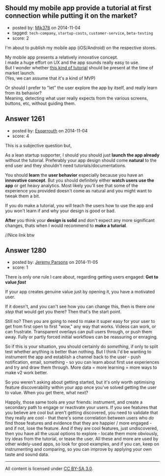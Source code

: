 ## Should my mobile app provide a tutorial at first connection while putting it on the market?

- posted by: [Mik378](https://stackexchange.com/users/961739/mik378) on 2014-11-04
- tagged: `tech-company`, `startup-costs`, `customer-service`, `beta-testing`
- score: 2

I'm about to publish my mobile app (iOS/Android) on the respective stores. 

My mobile app presents a relatively innovative concept.             
I made a huge effort on UX and the app sounds really easy to use.         
But I wonder whether [this kind of tutorial][1] should be present at the time of market launch.            
(Yes, we can assume that it's a kind of MVP)

Or should I prefer to "let" the user explore the app by itself, and really learn from its behavior?                   
Meaning, detecting what user really expects from the various screens, buttons, etc, without guiding them.





  [1]: http://www.smashingmagazine.com/2014/04/22/rethinking-mobile-tutorials-which-patterns-really-work/


## Answer 1261

- posted by: [Esqarrouth](https://stackexchange.com/users/3055586/esqarrouth) on 2014-11-04
- score: 4

This is a subjective question but,

As a lean startup supporter, I should you should just **launch the app already** without the tutorial. Preferably your app design should come **natural** to the end user and they shouldn't need tutorials/documentations. 

You should **learn** the **user behavior** especially because you have an **innovative concept**. But you should definitely either **watch users use the app** or get heavy analytics. Most likely you'll see that some of the experience you provided doesn't come as natural and you might want to tweak them a bit. 

If you do make a tutorial, you will teach the users how to use the app and you won't learn if and why your design is good or bad. 

**After** you think your **design is solid** and don't expect any more significant changes, thats when I would recommend to **make a tutorial**.

//Nice link btw


## Answer 1280

- posted by: [Jeremy Parsons](https://stackexchange.com/users/497810/jeremy-parsons) on 2014-11-05
- score: 1

There is only one rule I care about, regarding getting users engaged: **Get to value *fast***

If your app creates genuine value just by opening it, you have a motivated user.

If it doesn't, and you can't see how you can change this, then is there *one step* that would get you there? Then that's the start point.

Still no? Then you are going to need to make it super easy for your user to get from first open to first "wow," any way that works. Videos can work, or can frustrate. Transparent overlays can pull users through, or push them away. Fully or partly forced initial workflows can be reassuring or enraging.

So if this is your situation, you should certainly do *something*, if only to split test whether anything is better than nothing. But I think I'd be wanting to instrument the app and establish a channel back to the user - push notification, email, something - so you can learn about first use experiences and try and draw them through. More data = more learning = more ways to make v2 work better.

So you weren't asking about getting started, but it's only worth optimising feature discoverability within your app once you've solved getting the user to value. When you get there, what next?

Happily, those same tools are your friends: instrument, and create a secondary path to engage or reactivate your users. If you see features that you believe are cool but aren't getting discovered, you need to validate that they really are cool - that there's some correlation between users who *do* find those features and evidence that they are happier / more engaged - and if not, lose the feature. And if they are cool features, just undiscovered, then you have all the usual options to explore - locate them more obviously, try ideas from the tutorial, or tease the user. All these and more are used by other widely-used apps, so look for good examples, and if you can, keep on instrumenting and comparing, so you can improve by applying your own taste and sound data.



---

All content is licensed under [CC BY-SA 3.0](https://creativecommons.org/licenses/by-sa/3.0/).
